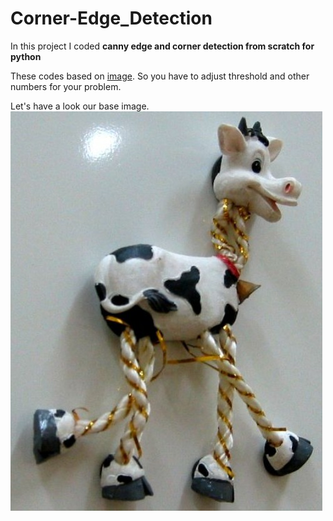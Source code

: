 # Corner-Edge_Detection

In this project I coded **canny edge and corner detection from scratch for python**

These codes based on [image](https://raw.githubusercontent.com/ozgunsungar/Corner-Edge_Detection/main/image.png). So you have to adjust threshold and other numbers for your problem.

Let's have a look our base image.
![alt text](https://raw.githubusercontent.com/ozgunsungar/Corner-Edge_Detection/main/image.png)


